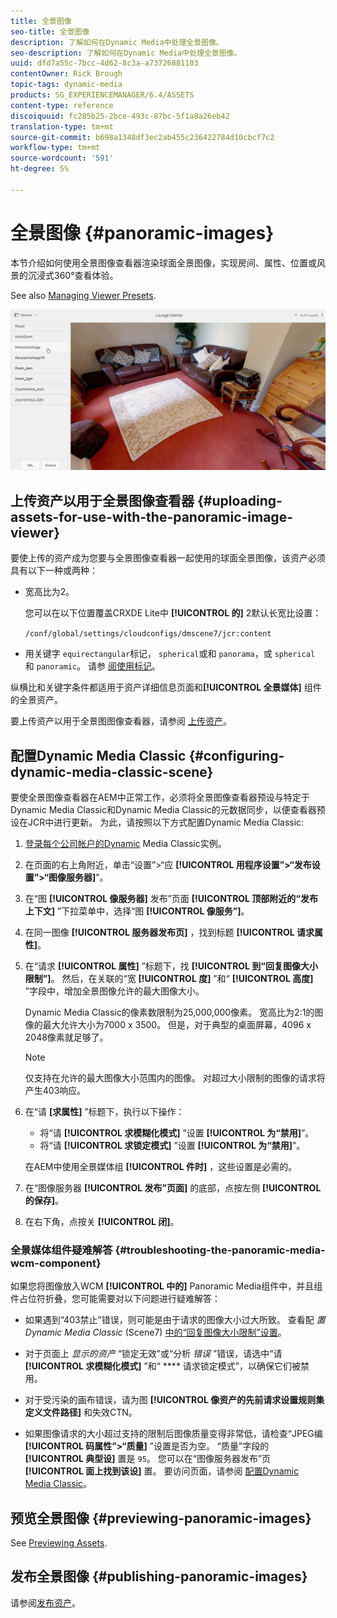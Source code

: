 ```yaml
---
title: 全景图像
seo-title: 全景图像
description: 了解如何在Dynamic Media中处理全景图像。
seo-description: 了解如何在Dynamic Media中处理全景图像。
uuid: dfd7a55c-7bcc-4d62-8c3a-a73726881103
contentOwner: Rick Brough
topic-tags: dynamic-media
products: SG_EXPERIENCEMANAGER/6.4/ASSETS
content-type: reference
discoiquuid: fc285b25-2bce-493c-87bc-5f1a8a26eb42
translation-type: tm+mt
source-git-commit: b698a1348df3ec2ab455c236422784d10cbcf7c2
workflow-type: tm+mt
source-wordcount: '591'
ht-degree: 5%

---
```



# 全景图像 {#panoramic-images}

本节介绍如何使用全景图像查看器渲染球面全景图像，实现房间、属性、位置或风景的沉浸式360°查看体验。

See also [Managing Viewer Presets](managing-viewer-presets.md).

![panoramic-image2](assets/panoramic-image2.png)

## 上传资产以用于全景图像查看器 {#uploading-assets-for-use-with-the-panoramic-image-viewer}

要使上传的资产成为您要与全景图像查看器一起使用的球面全景图像，该资产必须具有以下一种或两种：

* 宽高比为2。

   您可以在以下位置覆盖CRXDE Lite中 **[!UICONTROL 的]** 2默认长宽比设置：

   `/conf/global/settings/cloudconfigs/dmscene7/jcr:content`

* 用关键字 `equirectangular`标记， `spherical`或和 `panorama`，或 `spherical` 和 `panoramic`。 请参 [阅使用标记](/help/sites-authoring/tags.md)。

纵横比和关键字条件都适用于资产详细信息页面和&#x200B;**[!UICONTROL 全景媒体]** 组件的全景资产。

要上传资产以用于全景图图像查看器，请参阅 [上传资产](managing-assets-touch-ui.md#uploading-assets)。

## 配置Dynamic Media Classic {#configuring-dynamic-media-classic-scene}

要使全景图像查看器在AEM中正常工作，必须将全景图像查看器预设与特定于Dynamic Media Classic和Dynamic Media Classic的元数据同步，以便查看器预设在JCR中进行更新。 为此，请按照以下方式配置Dynamic Media Classic:

1. [登录每个公司帐户的Dynamic](https://www.adobe.com/marketing-cloud/experience-manager/scene7-login.html) Media Classic实例。

1. 在页面的右上角附近，单击“设置”>“应 **[!UICONTROL 用程序设置”>“发布设置”>“图像服务器]**”。
1. 在“图 **[!UICONTROL 像服务器]** 发布”页面 **[!UICONTROL 顶部附近的“发布上下文]** ”下拉菜单中，选择“图 **[!UICONTROL 像服务”]**。

1. 在同一图像 **[!UICONTROL 服务器发布页]** ，找到标题 **[!UICONTROL 请求属性]**。
1. 在“请求 **[!UICONTROL 属性]** ”标题下，找 **[!UICONTROL 到“回复图像大小限制”]**。 然后，在关联的“宽 **[!UICONTROL 度]** ”和“ **[!UICONTROL 高度]** ”字段中，增加全景图像允许的最大图像大小。

   Dynamic Media Classic的像素数限制为25,000,000像素。 宽高比为2:1的图像的最大允许大小为7000 x 3500。 但是，对于典型的桌面屏幕，4096 x 2048像素就足够了。

   >[!NOTE]
   >
   >仅支持在允许的最大图像大小范围内的图像。 对超过大小限制的图像的请求将产生403响应。

1. 在“请 **[求属性]** ”标题下，执行以下操作：

   * 将“请 **[!UICONTROL 求模糊化模式]** ”设置 **[!UICONTROL 为“禁用]**”。
   * 将“请 **[!UICONTROL 求锁定模式]** ”设置 **[!UICONTROL 为“禁用]**”。

   在AEM中使用全景媒体组 **[!UICONTROL 件时]** ，这些设置是必需的。

1. 在“图像服务器 **[!UICONTROL 发布”页面]** 的底部，点按左侧 **[!UICONTROL 的保存]**。

1. 在右下角，点按关 **[!UICONTROL 闭]**。

### 全景媒体组件疑难解答 {#troubleshooting-the-panoramic-media-wcm-component}

如果您将图像放入WCM **[!UICONTROL 中的]** Panoramic Media组件中，并且组件占位符折叠，您可能需要对以下问题进行疑难解答：

* 如果遇到“403禁止”错误，则可能是由于请求的图像大小过大所致。 查看配 *置Dynamic Media Classic* (Scene7) [中的“回复图像大小限制”设置](#configuring-dynamic-media-classic-scene)。

* 对于页面上 *显示的资产* “锁定无效”或“分析 *错误* ”错误，请选中“请 **[!UICONTROL 求模糊化模式]** ”和“ **** 请求锁定模式”，以确保它们被禁用。
* 对于受污染的画布错误，请为图 **[!UICONTROL 像资产的先前请求设置规则集定义文件路径]** 和失效CTN。
* 如果图像请求的大小超过支持的限制后图像质量变得非常低，请检查“JPEG编 **[!UICONTROL 码属性”>“质量]** ”设置是否为空。 “质量”字段的 **[!UICONTROL 典型设]** 置是 `95`。 您可以在“图像服务器发布”页 **[!UICONTROL 面上找到该设]** 置。 要访问页面，请参阅 [配置Dynamic Media Classic](#configuring-dynamic-media-classic-scene)。

## 预览全景图像 {#previewing-panoramic-images}

See [Previewing Assets](previewing-assets.md).

## 发布全景图像 {#publishing-panoramic-images}

请参阅[发布资产](publishing-dynamicmedia-assets.md)。
